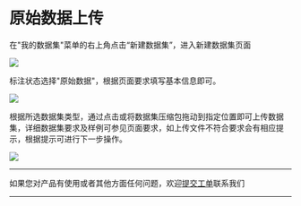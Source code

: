 # 原始数据上传

在"我的数据集"菜单的右上角点击“新建数据集”，进入新建数据集页面

![](http://storage.jd.com/doc-image/NeuFoundry-AIOT/8.1.4/8.1.4.2/8.1.4.2.1/1.png)

标注状态选择"原始数据"，根据页面要求填写基本信息即可。

![](http://storage.jd.com/doc-image/NeuFoundry-AIOT/8.1.4/8.1.4.2/8.1.4.2.1/2.png)

根据所选数据集类型，通过点击或将数据集压缩包拖动到指定位置即可上传数据集，详细数据集要求及样例可参见页面要求，如上传文件不符合要求会有相应提示，根据提示可进行下一步操作。

![](http://storage.jd.com/doc-image/NeuFoundry-AIOT/8.1.4/8.1.4.2/8.1.4.2.1/3.png)

---

如果您对产品有使用或者其他方面任何问题，欢迎[提交工单](http://neuhub.jd.com/workorder/init/2/NeuFoundry%E7%A5%9E%E9%93%B8%E5%B9%B3%E5%8F%B0)联系我们

---